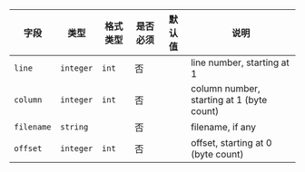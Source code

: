 | 字段 | 类型 | 格式类型 | 是否必须 | 默认值 | 说明 |
|---|---|---|---|---|---|
| `line` | `integer` | `int` | 否 |  | line number, starting at 1 |
| `column` | `integer` | `int` | 否 |  | column number, starting at 1 (byte count) |
| `filename` | `string` |  | 否 |  | filename, if any |
| `offset` | `integer` | `int` | 否 |  | offset, starting at 0 (byte count) |
